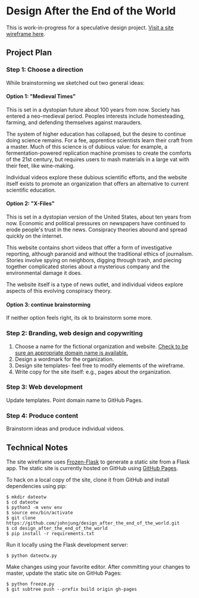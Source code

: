 # Design After the End of the World

This is work-in-progress for a speculative design project. [Visit a site wireframe here](https://johnjung.github.io/design_after_the_end_of_the_world/). 

## Project Plan

### Step 1: Choose a direction

While brainstorming we sketched out two general ideas:

#### Option 1: "Medieval Times"

This is set in a dystopian future about 100 years from now. Society has entered a neo-medieval period. Peoples interests include homesteading, farming, and defending themselves against marauders.

The system of higher education has collapsed, but the desire to continue doing science remains. For a fee, apprentice scientists learn their craft from a master. Much of this science is of dubious value: for example, a fermentation-powered replication machine promises to create the comforts of the 21st century, but requires users to mash materials in a large vat with their feet, like wine-making.

Individual videos explore these dubious scientific efforts, and the website itself exists to promote an organization that offers an alternative to current scientific education. 

#### Option 2: "X-Files"

This is set in a dystopian version of the United States, about ten years from now. Economic and political pressures on newspapers have continued to erode people's trust in the news. Consipracy theories abound and spread quickly on the internet.

This website contains short videos that offer a form of investigative reporting, although paranoid and without the traditional ethics of journalism. Stories involve spying on neighbors, digging through trash, and piecing together complicated stories about a mysterious company and the environmental damage it does.

The website itself is a type of news outlet, and individual videos explore aspects of this evolving conspiracy theory.

#### Option 3: continue brainstorming

If neither option feels right, its ok to brainstorm some more.

### Step 2: Branding, web design and copywriting

1. Choose a name for the fictional organization and website. [Check to be sure an appropriate domain name is available.](https://www.domain.com)
2. Design a wordmark for the organization.
3. Design site templates- feel free to modify elements of the wireframe.
4. Write copy for the site itself: e.g., pages about the organization.

### Step 3: Web development

Update templates. Point domain name to GitHub Pages.

### Step 4: Produce content

Brainstorm ideas and produce individual videos. 

## Technical Notes

The site wireframe uses [Frozen-Flask](https://pythonhosted.org/Frozen-Flask/) to
generate a static site from a Flask app. The static site is currently hosted on
GitHub using [GitHub Pages](https://pages.github.com/).

To hack on a local copy of the site, clone it from GitHub and install dependencies using pip:

```console
$ mkdir dateotw
$ cd dateotw
$ python3 -m venv env
$ source env/bin/activate
$ git clone https://github.com/johnjung/design_after_the_end_of_the_world.git
$ cd design_after_the_end_of_the_world
$ pip install -r requirements.txt
```

Run it locally using the Flask development server:

```console
$ python dateotw.py
```

Make changes using your favorite editor. After committing your changes to
master, update the static site on GitHub Pages:

```console
$ python freeze.py
$ git subtree push --prefix build origin gh-pages
```
